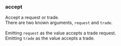 ### accept
Accept a request or trade.<br>
There are two known arguments, `request` and `trade`.<br>
<br>
Emitting `request` as the value accepts a trade request.<br>
Emitting `trade` as the value accepts a trade.
